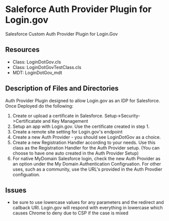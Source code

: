 # Saleforce Auth Provider Plugin for Login.gov
Salesforce Custom Auth Provider Plugin for Login.Gov

## Resources
* Class: LoginDotGov.cls
* Class: LoginDotGovTestClass.cls
* MDT: LoginDotGov_mdt

## Description of Files and Directories
Auth Provider Plugin designed to allow Login.gov as an IDP for Salesforce. Once Deployed do the following:
1. Create or upload a certificate in Salesforce.  Setup->Security->Certificatate and Key Management
2. Setup an app with Login.gov.  Use the certificate created in step 1.
3. Create a remote site setting for Login.gov's endpoint
4. Create a new Auth Provider - you should see LoginDotGov as a choice.
5. Create a new Registration Handler according to your needs.  Use this class as the Registration Handler for the Auth Provider setup.  (You can choose to have one auto created in the Auth Provider Setup)  
6. For native MyDomain Salesforce login, check the new Auth Provider as an option under the My Domain Authentication Configruation.  For other uses, such as a community, use the URL's provided in the Auth Provdier configuation.  

## Issues
- be sure to use lowercase values for any parameters and the redirect and callback URI.  Login.gov will respond with everything in lowercase which causes Chrome to deny due to CSP if the case is mixed


